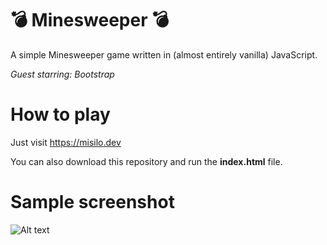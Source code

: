 # 💣 Minesweeper 💣
A simple Minesweeper game written in (almost entirely vanilla) JavaScript. 

*Guest starring: Bootstrap*

# How to play
Just visit https://misilo.dev

You can also download this repository and run the **index.html** file.

# Sample screenshot

![Alt text](https://i.imgur.com/SsvmB2b.png "Screenshot from the game")
